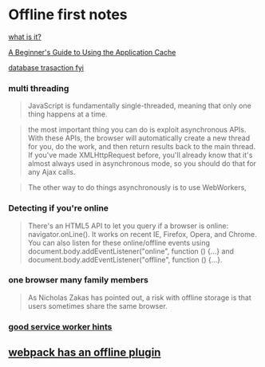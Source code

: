 # Offline first notes

[what is it?](https://www.html5rocks.com/en/tutorials/offline/whats-offline/)   

[A Beginner's Guide to Using the Application Cache](https://www.html5rocks.com/en/tutorials/appcache/beginner/)   

[database  trasaction fyi](https://en.wikipedia.org/wiki/Database_transaction)   

### multi threading
>JavaScript is fundamentally single-threaded, meaning that only one thing happens at a time.

>the most important thing you can do is exploit asynchronous APIs. With these APIs, the browser will automatically create a new thread for you, do the work, and then return results back to the main thread.
>If you've made XMLHttpRequest before, you'll already know that it's almost always used in asynchronous mode, so you should do that for any Ajax calls.


>The other way to do things asynchronously is to use WebWorkers,

### Detecting if you're online
>There's an HTML5 API to let you query if a browser is online: navigator.onLine(). It works on recent IE, Firefox, Opera, and Chrome. You can also listen for these online/offline events using document.body.addEventListener("online", function () {...} and document.body.addEventListener("offline", function () {...}.

### one browser many family members
>As Nicholas Zakas has pointed out, a risk with offline storage is that users sometimes share the same browser.

### [good service worker hints](https://medium.com/offline-camp/enabling-offline-first-experiences-on-the-web-with-service-workers-e4bc8c773dae)   

## [webpack has an offline plugin](https://github.com/NekR/offline-plugin)   
